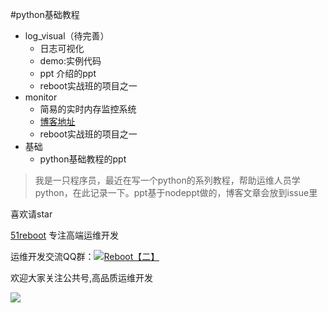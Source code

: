 #python基础教程

* log_visual（待完善）
    - 日志可视化
    - demo:实例代码
    - ppt 介绍的ppt
    - reboot实战班的项目之一
* monitor
    - 简易的实时内存监控系统
    - [博客地址](https://github.com/shengxinjing/my_blog/issues/1)
    - reboot实战班的项目之一
* 基础
    - python基础教程的ppt

> 我是一只程序员，最近在写一个python的系列教程，帮助运维人员学python，在此记录一下。ppt基于nodeppt做的，博客文章会放到issue里

喜欢请star

[51reboot](http://51reboot.com) 专注高端运维开发

<p>运维开发交流QQ群：<a target="_blank" href="http://shang.qq.com/wpa/qunwpa?idkey=f03fd72ed353ccfc801d393529aed84e2a663334caba7af88aa2a29620636549"><img border="0" src="http://pub.idqqimg.com/wpa/images/group.png" alt="Reboot【二】" title="Reboot【二】"></a></p>
欢迎大家关注公共号,高品质运维开发

![](http://7xjoq9.com1.z0.glb.clouddn.com/erweima.jpg)
